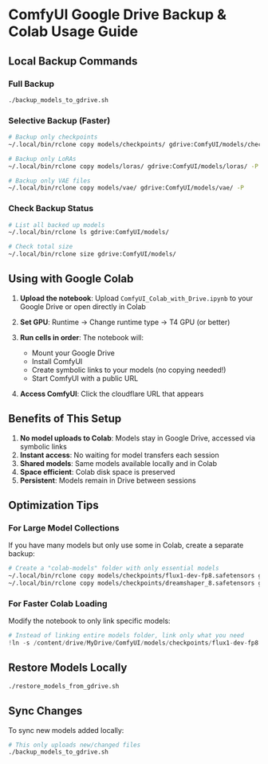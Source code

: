 # ComfyUI Google Drive Backup & Colab Usage Guide

## Local Backup Commands

### Full Backup
```bash
./backup_models_to_gdrive.sh
```

### Selective Backup (Faster)
```bash
# Backup only checkpoints
~/.local/bin/rclone copy models/checkpoints/ gdrive:ComfyUI/models/checkpoints/ -P

# Backup only LoRAs
~/.local/bin/rclone copy models/loras/ gdrive:ComfyUI/models/loras/ -P

# Backup only VAE files
~/.local/bin/rclone copy models/vae/ gdrive:ComfyUI/models/vae/ -P
```

### Check Backup Status
```bash
# List all backed up models
~/.local/bin/rclone ls gdrive:ComfyUI/models/

# Check total size
~/.local/bin/rclone size gdrive:ComfyUI/models/
```

## Using with Google Colab

1. **Upload the notebook**: Upload `ComfyUI_Colab_with_Drive.ipynb` to your Google Drive or open directly in Colab

2. **Set GPU**: Runtime → Change runtime type → T4 GPU (or better)

3. **Run cells in order**: The notebook will:
   - Mount your Google Drive
   - Install ComfyUI
   - Create symbolic links to your models (no copying needed!)
   - Start ComfyUI with a public URL

4. **Access ComfyUI**: Click the cloudflare URL that appears

## Benefits of This Setup

1. **No model uploads to Colab**: Models stay in Google Drive, accessed via symbolic links
2. **Instant access**: No waiting for model transfers each session
3. **Shared models**: Same models available locally and in Colab
4. **Space efficient**: Colab disk space is preserved
5. **Persistent**: Models remain in Drive between sessions

## Optimization Tips

### For Large Model Collections
If you have many models but only use some in Colab, create a separate backup:
```bash
# Create a "colab-models" folder with only essential models
~/.local/bin/rclone copy models/checkpoints/flux1-dev-fp8.safetensors gdrive:ComfyUI/colab-models/checkpoints/ -P
~/.local/bin/rclone copy models/checkpoints/dreamshaper_8.safetensors gdrive:ComfyUI/colab-models/checkpoints/ -P
```

### For Faster Colab Loading
Modify the notebook to only link specific models:
```python
# Instead of linking entire models folder, link only what you need
!ln -s /content/drive/MyDrive/ComfyUI/models/checkpoints/flux1-dev-fp8.safetensors /content/ComfyUI/models/checkpoints/
```

## Restore Models Locally
```bash
./restore_models_from_gdrive.sh
```

## Sync Changes
To sync new models added locally:
```bash
# This only uploads new/changed files
./backup_models_to_gdrive.sh
```